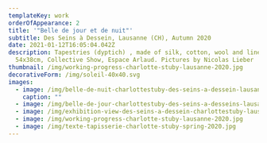 ```yaml
---
templateKey: work
orderOfAppearance: 2
title: '"Belle de jour et de nuit"'
subtitle: Des Seins à Dessein, Lausanne (CH), Autumn 2020
date: 2021-01-12T16:05:04.042Z
description: Tapestries (dyptich) , made of silk, cotton, wool and linen
  54x38cm, Collective Show, Espace Arlaud. Pictures by Nicolas Lieber
thumbnail: /img/working-progress-charlotte-stuby-lausanne-2020.jpg
decorativeForm: /img/soleil-40x40.svg
images:
  - image: /img/belle-de-nuit-charlottestuby-des-seins-a-dessein-lausanne-2020.jpg
    caption: ""
  - image: /img/belle-de-jour-charlottestuby-des-seins-a-desseins-lausanne-2020.jpg
  - image: /img/exhibition-view-des-seins-a-dessein-charlottestuby-lausanne-2020.jpg
  - image: /img/working-progress-charlotte-stuby-lausanne-2020.jpg
  - image: /img/texte-tapisserie-charlotte-stuby-spring-2020.jpg
---
```

